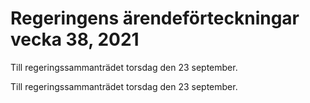 # Regeringens ärendeförteckningar vecka 38, 2021

Till regeringssammanträdet torsdag den 23 september.

Till regeringssammanträdet torsdag den 23 september.
